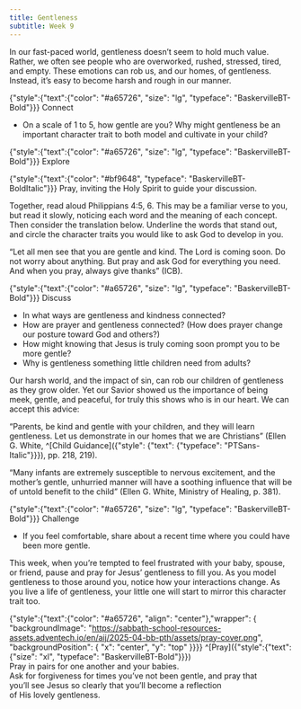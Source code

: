 ```yaml
---
title: Gentleness
subtitle: Week 9
---
```


In our fast-paced world, gentleness doesn’t seem to hold much value. Rather, we often see people who are overworked, rushed, stressed, tired, and empty. These emotions can rob us, and our homes, of gentleness. Instead, it’s easy to become harsh and rough in our manner.

{"style":{"text":{"color": "#a65726", "size": "lg", "typeface": "BaskervilleBT-Bold"}}}
Connect

+ On a scale of 1 to 5, how gentle are you? Why might gentleness be an important character trait to both model and cultivate in your child?

{"style":{"text":{"color": "#a65726", "size": "lg", "typeface": "BaskervilleBT-Bold"}}}
Explore

{"style":{"text":{"color": "#bf9648", "typeface": "BaskervilleBT-BoldItalic"}}}
Pray, inviting the Holy Spirit to guide your discussion.

Together, read aloud Philippians 4:5, 6. This may be a familiar verse to you, but read it slowly, noticing each word and the meaning of each concept. Then consider the translation below. Underline the words that stand out, and circle the character traits you would like to ask God to develop in you.

“Let all men see that you are gentle and kind. The Lord is coming soon. Do not worry about anything. But pray and ask God for everything you need. And when you pray, always give thanks” (ICB).

{"style":{"text":{"color": "#a65726", "size": "lg", "typeface": "BaskervilleBT-Bold"}}}
Discuss

+ In what ways are gentleness and kindness connected?
+ How are prayer and gentleness connected? (How does prayer change our posture toward God and others?)
+ How might knowing that Jesus is truly coming soon prompt you to be more gentle?
+ Why is gentleness something little children need from adults?

Our harsh world, and the impact of sin, can rob our children of gentleness as they grow older. Yet our Savior showed us the importance of being meek, gentle, and peaceful, for truly this shows who is in our heart. We can accept this advice:

“Parents, be kind and gentle with your children, and they will learn gentleness. Let us demonstrate in our homes that we are Christians” (Ellen G. White, ^[Child Guidance]({"style": {"text": {"typeface": "PTSans-Italic"}}}), pp. 218, 219).

“Many infants are extremely susceptible to nervous excitement, and the mother’s gentle, unhurried manner will have a soothing influence that will be of untold benefit to the child” (Ellen G. White, Ministry of Healing, p. 381).

{"style":{"text":{"color": "#a65726", "size": "lg", "typeface": "BaskervilleBT-Bold"}}}
Challenge

+ If you feel comfortable, share about a recent time where you could have been more gentle.

This week, when you’re tempted to feel frustrated with your baby, spouse, or friend, pause and pray for Jesus’ gentleness to fill you. As you model gentleness to those around you, notice how your interactions change. As you live a life of gentleness, your little one will start to mirror this character trait too.

{"style":{"text":{"color": "#a65726", "align": "center"},"wrapper": { "backgroundImage": "https://sabbath-school-resources-assets.adventech.io/en/aij/2025-04-bb-pth/assets/pray-cover.png", "backgroundPosition": { "x": "center", "y": "top" }}}}
^[Pray]({"style":{"text":{"size": "xl", "typeface": "BaskervilleBT-Bold"}}})\
Pray in pairs for one another and your babies.\
Ask for forgiveness for times you’ve not been gentle, and pray that\
you’ll see Jesus so clearly that you’ll become a reflection\
of His lovely gentleness.